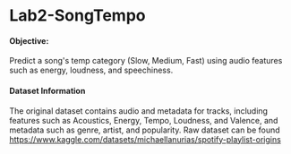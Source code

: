 # Lab2-SongTempo
#### Objective: 
Predict a song's temp category (Slow, Medium, Fast) using audio features such as energy, loudness, and speechiness.
#### Dataset Information
The original dataset contains audio and metadata for tracks, including features such as Acoustics, Energy, Tempo, Loudness, and Valence, and metadata such as genre, artist, and popularity. 
Raw dataset can be found https://www.kaggle.com/datasets/michaellanurias/spotify-playlist-origins
